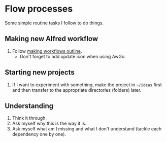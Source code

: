 # Flow processes
Some simple routine tasks I follow to do things.

## Making new Alfred workflow
1. Follow [making workflows outline](../macOS/apps/alfred/making-workflows.md).
	 - Don't forget to add update icon when using AwGo.

## Starting new projects
1. If I want to experiment with something, make the project in `~/ideas` first and then transfer to the appropriate directories (folders) later.

## Understanding
1. Think it through.
2. Ask myself why this is the way it is.
3. Ask myself what am I missing and what I don't understand (tackle each dependency one by one).